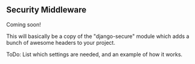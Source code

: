 Security Middleware
-------------------

Coming soon!

This will basically be a copy of the "django-secure" module which adds a bunch of awesome headers to your project.

ToDo: List which settings are needed, and an example of how it works.
